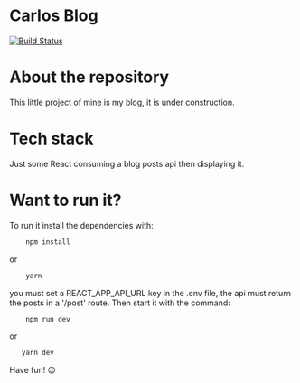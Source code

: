 # Carlos Blog

[![Build Status](https://travis-ci.org/joemccann/dillinger.svg?branch=master)](https://travis-ci.org/joemccann/dillinger)
# About the repository

This little project of mine is my blog, it is under construction.

# Tech stack

Just some React consuming a blog posts api then displaying it.

# Want to run it?
To run it install the dependencies with:
```sh    
    npm install
```
or
```sh
    yarn  
```
you must set a REACT_APP_API_URL key in the .env file, the api must return the posts in a '/post' route.
Then start it with the command: 
```sh
    npm run dev
```
or 
```sh
   yarn dev
```


Have fun! 😉
